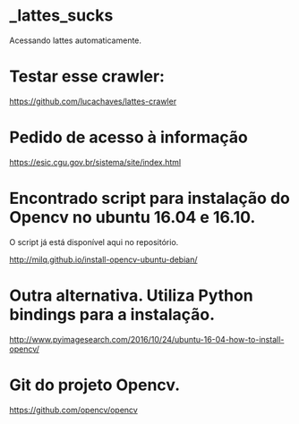 # _lattes_sucks
Acessando lattes automaticamente.


# Testar esse crawler:
https://github.com/lucachaves/lattes-crawler


# Pedido de acesso à informação

https://esic.cgu.gov.br/sistema/site/index.html


# Encontrado script para instalação do Opencv no ubuntu 16.04 e 16.10.
O script já está disponível aqui no repositório.

http://milq.github.io/install-opencv-ubuntu-debian/


# Outra alternativa. Utiliza Python bindings para a instalação.

http://www.pyimagesearch.com/2016/10/24/ubuntu-16-04-how-to-install-opencv/


# Git do projeto Opencv.

https://github.com/opencv/opencv



